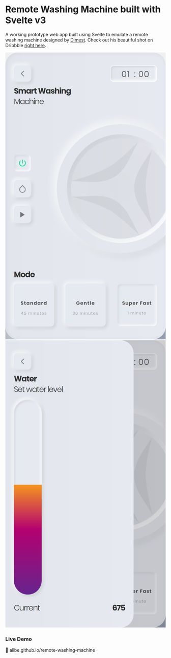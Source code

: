 # Remote Washing Machine built with Svelte v3

A working prototype web app built using Svelte to emulate a remote washing machine designed by [Dimest](https://dribbble.com/Dimest).
Check out his beautiful shot on Dribbble [right here](https://dribbble.com/shots/11018635-Washing-machine).

![remote-1](https://raw.githubusercontent.com/aiibe/remotewasher/master/src/snapshots/remote-1.png)
![remote-2](https://raw.githubusercontent.com/aiibe/remotewasher/master/src/snapshots/remote-2.png)

### Live Demo

:link: aiibe.github.io/remote-washing-machine

